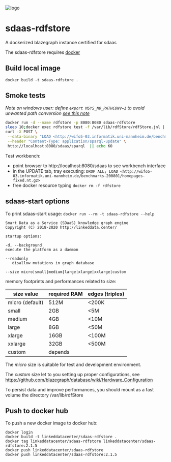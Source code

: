 ![logo](http://linkeddata.center/resources/v4/logo/Logo-colori-trasp_oriz-640x220.png)

# sdaas-rdfstore
A dockerized blazegraph instance certified for sdaas

The sdaas-rdfstore requires [docker](https://www.docker.com/) 


## Build local image

	docker build -t sdaas-rdfstore .

## Smoke tests

*Note on windows user: define `export MSYS_NO_PATHCONV=1` to avoid unwanted path conversion [see this note](https://stackoverflow.com/questions/7250130/how-to-stop-mingw-and-msys-from-mangling-path-names-given-at-the-command-line#34386471)*
	
```bash
docker run -d --name rdfstore -p 8080:8080 sdaas-rdfstore
sleep 10;docker exec rdfstore test -f /var/lib/rdfStore/rdfStore.jnl || echo KO
curl -X POST \
 --data-binary "LOAD <http://wifo5-03.informatik.uni-mannheim.de/benchmarks-200801/homepages-fixed.nt.gz>" \
 --header "Content-Type: application/sparql-update" \
 http://localhost:8080/sdaas/sparql  || echo KO
```

Test workbench:

- point browser to http://localhost:8080/sdaas to see workbench interface
- in the UPDATE tab, tray executing: `DROP ALL; LOAD <http://wifo5-03.informatik.uni-mannheim.de/benchmarks-200801/homepages-fixed.nt.gz>`
- free docker resource typing `docker rm -f rdfstore`

## sdaas-start options

 To print sdaas-start usage:  `docker run --rm -t sdaas-rdfstore --help` 
	
	Smart Data as a Service (SDaaS) knowledge graph engine
	Copyright (C) 2018-2020 http://linkeddata.center/
	
	startup options:
	
	-d, --background
	execute the platform as a daemon
	
	--readonly
	   disallow mutations in graph database
	
	--size micro|small|medium|large|xlarge|xxlarge|custom


memory footprints and performances related to size:

| size value       | required RAM | edges (triples) |
|------------------|--------------|-----------------|
| micro (default)  | 512M         | <200K           |
| small            | 2GB          | <5M             |
| medium           | 4GB          | <10M            |
| large            | 8GB          | <50M            |
| xlarge           | 16GB         | <100M           |
| xxlarge          | 32GB         | <500M           |
| custom           | depends      |                 |


The *micro* size is suitable for test and development environment.

The *custom* size let to you setting up proper configurations, see https://github.com/blazegraph/database/wiki/Hardware_Configuration

To persist data and improve performances, you should mount as a fast volume the directory /var/lib/rdfStore



## Push to docker hub

To push a new docker image to docker hub:

	docker login
	docker build -t linkeddatacenter/sdaas-rdfstore .
	docker tag linkeddatacenter/sdaas-rdfstore linkeddatacenter/sdaas-rdfstore:2.1.5
	docker push linkeddatacenter/sdaas-rdfstore
	docker push linkeddatacenter/sdaas-rdfstore:2.1.5

